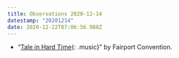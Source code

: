```yaml
---
title: Observations 2020-12-14
datestamp: "20201214"
date: 2020-12-22T07:06:56.988Z
---
```

- “[Tale in Hard Time](https://www.youtube.com/watch?v=02yzDJCSKqg){: .music}” by Fairport Convention.